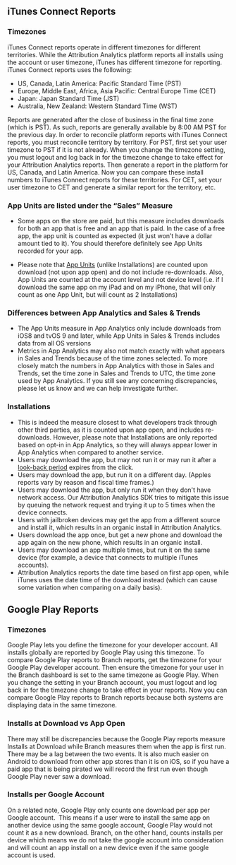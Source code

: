 ## iTunes Connect Reports

### Timezones

iTunes Connect reports operate in different timezones for different territories. While the Attribution Analytics platform reports all installs using the account or user timezone, iTunes has different timezone for reporting. iTunes Connect reports uses the following:

- US, Canada, Latin America: Pacific Standard Time (PST)
- Europe, Middle East, Africa, Asia Pacific: Central Europe Time (CET)
- Japan: Japan Standard Time (JST)
- Australia, New Zealand: Western Standard Time (WST)

Reports are generated after the close of business in the final time zone (which is PST). As such, reports are generally available by 8:00 AM PST for the previous day. In order to reconcile platform reports with iTunes Connect reports, you must reconcile territory by territory. For PST, first set your user timezone to PST if it is not already. When you change the timezone setting, you must logout and log back in for the timezone change to take effect for your Attribution Analytics reports. Then generate a report in the platform for US, Canada, and Latin America. Now you can compare these install numbers to iTunes Connect reports for these territories. For CET, set your user timezone to CET and generate a similar report for the territory, etc.

### App Units are listed under the “Sales” Measure

-  Some apps on the store are paid, but this measure includes downloads for both an app that is free and an app that is paid. In the case of a free app, the app unit is counted as expected (it just won’t have a dollar amount tied to it). You should therefore definitely see App Units recorded for your app.

- Please note that [App Units](http://help.apple.com/itc/appanalytics/en.lproj/static.html#itc3519b4793) (unlike Installations) are counted upon download (not upon app open) and do not include re-downloads. Also, App Units are counted at the account level and not device level (i.e. if I download the same app on my iPad and on my iPhone, that will only count as one App Unit, but will count as 2 Installations)

### Differences between App Analytics and Sales & Trends

- The App Units measure in App Analytics only include downloads from iOS8 and tvOS 9 and later, while App Units in Sales & Trends includes data from all OS versions
- Metrics in App Analytics may also not match exactly with what appears in Sales and Trends because of the time zones selected. To more closely match the numbers in App Analytics with those in Sales and Trends, set the time zone in Sales and Trends to UTC, the time zone used by App Analytics. If you still see any concerning discrepancies, please let us know and we can help investigate further.

### Installations

- This is indeed the measure closest to what developers track through other third parties, as it is counted upon app open, and includes re-downloads. However, please note that Installations are only reported based on opt-in in App Analytics, so they will always appear lower in App Analytics when compared to another service.
- Users may download the app, but may not run it or may run it after a [look-back period](http://help.tune.com/marketing-console/setting-your-attribution-windows/) expires from the click.
- Users may download the app, but run it on a different day. (Apples reports vary by reason and fiscal time frames.)
- Users may download the app, but only run it when they don't have network access. Our Attribution Analytics SDK tries to mitigate this issue by queuing the network request and trying it up to 5 times when the device connects.
- Users with jailbroken devices may get the app from a different source and install it, which results in an organic install in Attribution Analytics.
- Users download the app once, but get a new phone and download the app again on the new phone, which results in an organic install.
- Users may download an app multiple times, but run it on the same device (for example, a device that connects to multiple iTunes accounts).
- Attribution Analytics reports the date time based on first app open, while iTunes uses the date time of the download instead (which can cause some variation when comparing on a daily basis).

## Google Play Reports

### Timezones

Google Play lets you define the timezone for your developer account. All installs globally are reported by Google Play using this timezone. To compare Google Play reports to Branch reports, get the timezone for your Google Play developer account. Then ensure the timezone for your user in the Branch dashboard is set to the same timezone as Google Play. When you change the setting in your Branch account, you must logout and log back in for the timezone change to take effect in your reports. Now you can compare Google Play reports to Branch reports because both systems are displaying data in the same timezone.

### Installs at Download vs App Open

There may still be discrepancies because the Google Play reports measure Installs at Download while Branch measures them when the app is first run. There may be a lag between the two events. It is also much easier on Android to download from other app stores than it is on iOS, so if you have a paid app that is being pirated we will record the first run even though Google Play never saw a download.

### Installs per Google Account

On a related note, Google Play only counts one download per app per Google account.  This means if a user were to install the same app on another device using the same google account, Google Play would not count it as a new download. Branch, on the other hand, counts installs per device which means we do not take the google account into consideration and will count an app install on a new device even if the same google account is used.
